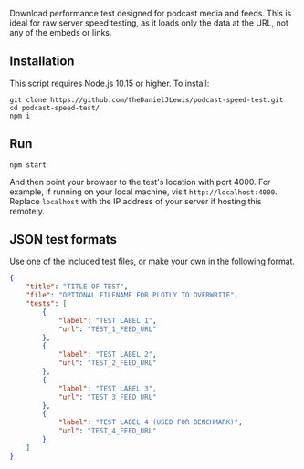 Download performance test designed for podcast media and feeds. This is ideal for raw server speed testing, as it loads only the data at the URL, not any of the embeds or links.

## Installation

This script requires Node.js 10.15 or higher. To install:

```shell
git clone https://github.com/theDanielJLewis/podcast-speed-test.git
cd podcast-speed-test/
npm i
```

## Run

```shell
npm start
```

And then point your browser to the test's location with port 4000. For example, if running on your local machine, visit `http://localhost:4000`. Replace `localhost` with the IP address of your server if hosting this remotely.

## JSON test formats

Use one of the included test files, or make your own in the following format.

```json
{
    "title": "TITLE OF TEST",
    "file": "OPTIONAL FILENAME FOR PLOTLY TO OVERWRITE",
    "tests": [
        {
            "label": "TEST LABEL 1",
            "url": "TEST_1_FEED_URL"
        },
        {
            "label": "TEST LABEL 2",
            "url": "TEST_2_FEED_URL"
        },
        {
            "label": "TEST LABEL 3",
            "url": "TEST_3_FEED_URL"
        },
        {
            "label": "TEST LABEL 4 (USED FOR BENCHMARK)",
            "url": "TEST_4_FEED_URL"
        }
    ]
}
```
